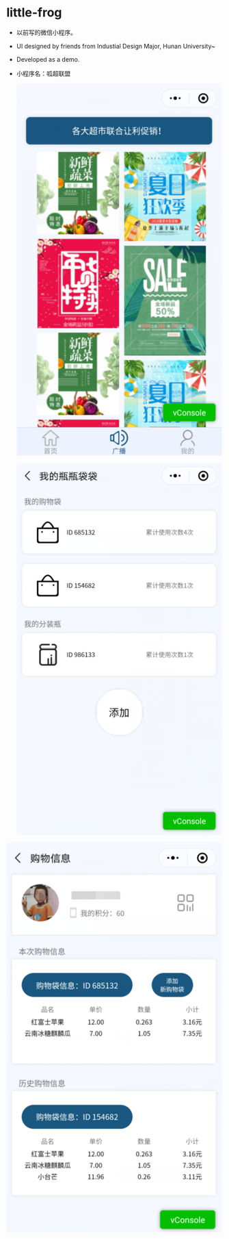 # little-frog
- 以前写的微信小程序。

- UI designed by friends from Industial Design Major, Hunan University~

- Developed as a demo.

- 小程序名：呱超联盟

  

  ![](https://raw.githubusercontent.com/YuYuYuZero/imgstorage/master/20190325131255.png)

  ![](https://raw.githubusercontent.com/YuYuYuZero/imgstorage/master/20190325131712.png)

![](https://raw.githubusercontent.com/YuYuYuZero/imgstorage/master/20190325132805.png)

